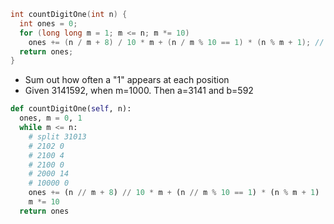 ```cpp
int countDigitOne(int n) {
  int ones = 0;
  for (long long m = 1; m <= n; m *= 10)
    ones += (n / m + 8) / 10 * m + (n / m % 10 == 1) * (n % m + 1); // current digit/position being 0, 1
  return ones;
}
```

* Sum out how often a "1" appears at each position
* Given 3141592, when m=1000. Then a=3141 and b=592

```py
def countDigitOne(self, n):
  ones, m = 0, 1
  while m <= n:
    # split 31013
    # 2102 0
    # 2100 4
    # 2100 0
    # 2000 14
    # 10000 0
    ones += (n // m + 8) // 10 * m + (n // m % 10 == 1) * (n % m + 1)
    m *= 10
  return ones
```
